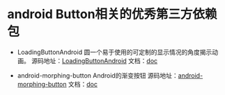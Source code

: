 # android Button相关的优秀第三方依赖包

*  LoadingButtonAndroid 圆一个易于使用的可定制的显示情况的角度揭示动画。
源码地址：[LoadingButtonAndroid](https://github.com/leandroBorgesFerreira/LoadingButtonAndroid) 文档：[doc](https://github.com/leandroBorgesFerreira/LoadingButtonAndroid/blob/master/READEME_CN.md)

*	android-morphing-button Android的渐变按钮
源码地址：[android-morphing-button](https://github.com/dmytrodanylyk/android-morphing-button) 文档：[doc](https://github.com/dmytrodanylyk/android-morphing-button/blob/master/READEME_CN.md)
